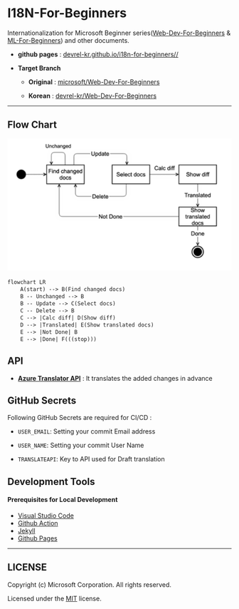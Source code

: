 # I18N-For-Beginners #


Internationalization for Microsoft Beginner series([Web-Dev-For-Beginners](https://github.com/devrel-kr/Web-Dev-For-Beginners) & [ML-For-Beginners](https://github.com/devrel-kr/ML-For-Beginners)) and other documents.

* **github pages** : [devrel-kr.github.io/i18n-for-beginners//](devrel-kr.github.io/i18n-for-beginners//)
* **Target Branch**

    * **Original** : [microsoft/Web-Dev-For-Beginners](https://github.com/microsoft/Web-Dev-For-Beginners)

    * **Korean** : [devrel-kr/Web-Dev-For-Beginners](https://github.com/devrel-kr/Web-Dev-For-Beginners)

    
---

## Flow Chart ##

![Flow chart](./asserts/architecture_image.png)

```mermaid
flowchart LR
    A(start) --> B(Find changed docs)
    B -- Unchanged --> B
    B -- Update --> C(Select docs)
    C -- Delete --> B
    C --> |Calc diff| D(Show diff)
    D --> |Translated| E(Show translated docs)  
    E --> |Not Done| B
    E --> |Done| F(((stop)))
```
   

## API ##
* **[Azure Translator API](https://www.microsoft.com/ko-kr/translator/business/translator-api/)** : It translates the added changes in advance



## GitHub Secrets ##

Following GitHub Secrets are required for CI/CD :

* `USER_EMAIL`: Setting your commit Email address 

* `USER_NAME`: Setting your commit User Name 

* `TRANSLATEAPI`: Key to API used for Draft translation




## Development Tools ##

#### Prerequisites for Local Development ####

* [Visual Studio Code](https://code.visualstudio.com/?WT.mc_id=dotnet-58531-juyoo)
* [Github Action](https://pages.github.com/)
* [Jekyll](https://jekyllrb-ko.github.io/)
* [Github Pages](https://docs.github.com/en/actions)



---

## LICENSE ##

Copyright (c) Microsoft Corporation. All rights reserved.

Licensed under the [MIT](https://github.com/devrel-kr/I18N-For-Beginners/blob/main/LICENSE) license.